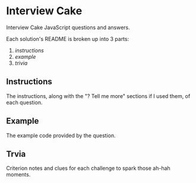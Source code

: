 # Interview Cake

Interview Cake JavaScript questions and answers.

Each solution's README is broken up into 3 parts:

1. _instructions_
2. _example_
3. _trivia_

## Instructions

The instructions, along with the "? Tell me more" sections
if I used them, of each question.

## Example

The example code provided by the question.

## Trvia

Criterion notes and clues for each challenge to spark those
ah-hah moments.
